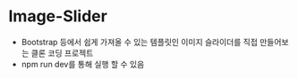 # Image-Slider

- Bootstrap 등에서 쉽게 가져올 수 있는 템플릿인 이미지 슬라이더를 직접 만들어보는 클론 코딩 프로젝트
- npm run dev를 통해 실행 할 수 있음

